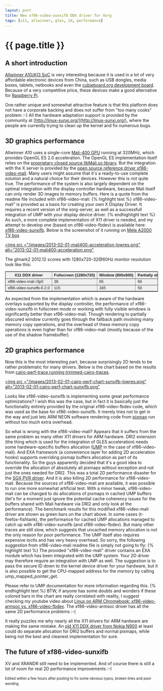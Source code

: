 ```yaml
---
layout: post
title: New xf86-video-sunxifb DDX driver for Xorg
tags: [x11, allwinner, gles, 2d, performance]
---
```


{{ page.title }}
================

## A short introduction

[Allwinner A10/A13 SoC](http://en.wikipedia.org/wiki/Allwinner_A1X) is very interesting
because it is used in a lot of very affordable electronic devices from China, such as USB
dongles, media boxes, tablets, netbooks and even the [cubieboard.org development board](http://cubieboard.org/).
Because of a very competitive price, these devices make a good alternative for [Raspberry Pi](http://en.wikipedia.org/wiki/Raspberry_Pi).

One rather unique and somewhat attractive feature is that this platform does
not have a corporate backing and does not suffer from "too many cooks"
problem :-) All the hardware adaptation support is provided by the
community at [http://linux-sunxi.org/](http://linux-sunxi.org/), where the people
are currently trying to clean up the kernel and fix numerous bugs.

## 3D graphics performance

Allwinner A10 uses a single-core [Mali-400 GPU](http://en.wikipedia.org/wiki/Mali_%28GPU%29) running
at 320MHz, which provides OpenGL ES 2.0 acceleration. The OpenGL ES implementation itself relies
on the [proprietary closed source libMali.so library](http://forums.arm.com/index.php?/topic/16259-how-can-i-upgrade-mali-device-driver/page__p__39744#entry39744).
But the integration with the X server is provided by the [open source reference driver xf86-video-mali](http://malideveloper.arm.com/develop-for-mali/drivers/open-source-mali-gpus-linux-exadri2-and-x11-display-drivers/).
Many users might assume that it's a ready-to-use complete solution and a natural choice for their devices.
However this is not quite true. The performance of the system is also largely dependent on the
optimal integration with the display controller hardware, because Mali itself can only render
3D images to memory buffers. Here is a quote from the readme file included with xf86-video-mali:
{% highlight text %}
xf86-video-mali" is provided as a basis for creating your own X Display
Driver. It requires a recent version of the xorg-server, as well as a
successfull integration of UMP with your display device driver.
{% endhighlight text %}
As such, a more complete implementation of X11 driver is needed, and my attempt to develop one
(based on xf86-video-fbdev) is available here:
[xf86-video-sunxifb](https://github.com/ssvb/xf86-video-sunxifb). Below is the screenshot
of it running on [Mele A2000 TV box](https://plus.google.com/u/0/113201731981878354205/posts/daJfhBRvWjk)

<a href="/images/2013-02-01-mali400-acceleration.png"><img src ="/images/2013-02-01-mali400-acceleration-lowres.png" alt="2013-02-01-mali400-acceleration.png"</img></a>

The glmark2 2012.12 scores with 1280x720-32@60Hz monitor resolution look like this:

<table border=1 style='border-collapse: collapse; empty-cells: show; font-family: arial; font-size: small; white-space: nowrap; background: #F0F0F0;'>
<tr><th>X11 DDX driver<th>Fullscreen (1280x720)<th>Window (800x600)<th>Partially obscured window (800x600)</tr>
<tr><td>xf86-video-mali r3p0<td>38<td>65<td>66</tr>
<tr><td>xf86-video-sunxifb-0.2.0<td>115<td>165<td>50</tr>
</table>

As expected from the implementation which is aware of the hardware overlays
supported by the display controller, the performance of xf86-video-sunxifb
in fullscreen mode or working with fully visible windows is significantly better
than xf86-video-mali. Though rendering to partially obscured window
currently goes through the fallback path involving many memory copy
operations, and the overhead of these memory copy operations is even
higher than for xf86-video-mali (mostly because of the use of
the shadow framebuffer).

## 2D graphics performance

Now this is the most interesting part, because surprisingly 2D tends
to be rather problematic for many drivers. Below is the chart based
on the results from [cairo-perf-trace running trimmed-cairo-traces](https://github.com/ssvb/trimmed-cairo-traces).

<a href="/images/2013-02-01-cairo-perf-chart-sunxifb.png"><img src ="/images/2013-02-01-cairo-perf-chart-sunxifb-lowres.png" alt="2013-02-01-cairo-perf-chart-sunxifb.png"</img></a>

Looks like xf86-video-sunxifb is implementing some great performance optimizations?
I wish this was the case, but in fact it is basically just the functionality entirely
provided by the original xf86-video-fbdev code, which was used as
the base for xf86-video-sunxifb. It merely tries not to get in the
way and just lets ARM NEON software rendering code from [pixman](http://www.pixman.org/)
run without too much extra overhead.

So what is wrong with the xf86-video-mali? Appears that it suffers from the same
problem as many other X11 drivers for ARM hardware. DRI2 extension
(the thing which is used for the integration of GLES acceleration)
needs some hardware-specific buffers allocation
([UMP](http://malideveloper.arm.com/develop-for-mali/drivers/open-source-mali-gpus-ump-user-space-drivers-source-code-2/)
in the case of xf86-video-mali). And EXA framework (a convenience
layer for adding 2D acceleration hooks) supports overriding pixmap
buffers allocation as part of its functionality. So the guys apparently
decided that it's a good idea to override the allocation of absolutely
all pixmaps without exception and not just the ones needed for DRI2. This was a total
2D performance disaster for the [SGX PVR driver](http://ssvb.github.com/2012/05/04/xorg-drivers-and-software-rendering.html).
And it is also killing 2D performance for xf86-video-mali. Because
the sources of xf86-video-mali are available, it was possible to run one
more somewhat artificial test. With a minor tweak, xf86-video-mali can
be changed to do allocations of pixmaps in cached UMP buffers (let's for
a moment just ignore the potential cache coherency issues for the buffers
shared with Mali hardware via DRI2 and only look at the performance). The
benchmark results for this modified xf86-video-mali driver are shown as
green bars on the chart above. In some cases (t-firefox-fishtank), the
performance for cached UMP allocations managed to catch up with
xf86-video-sunxifb (and xf86-video-fbdev). But many other traces are still
slow, which suggests that uncached memory allocation is not the only
reason for poor performance. The UMP itself also requires expensive ioctls
and has very heavy overhead. So sorry, the following suggestion
from xf86-video-mali readme file is simply not going to fly:
{% highlight text %}
The provided "xf86-video-mali" driver contains an EXA module which has been
integrated with the UMP system. Your 2D driver may therefore require an
integration with UMP as well. The suggestion is to pass the secure ID down to
the kernel device driver for your hardware, but it is also possible to get the
CPU-mapped address for the memory by calling ump_mapped_pointer_get.

Please refer to UMP documentation for more information regarding this.
{% endhighlight text %}
BTW, if anyone has some doubts and wonders if these colored bars
in the chart are really correlated with reality, I suggest checking
my youtube video about [Linux on ARM Chromebook: xf86-video-armsoc vs. xf86-video-fbdev](http://www.youtube.com/watch?v=Vzmckw3fAQo).
The xf86-video-armsoc driver has all the same 2D performance problems :-(

It really puzzles me why nearly all the X11 drivers for ARM hardware
are making the same mistake. An [old X11 DDX driver from Nokia N900](http://maemo.org/packages/view/xserver-xorg-video-fbdev/)
at least could do separate allocation for DRI2 buffers and normal
pixmaps, while being not the best and cleanest implementation for sure.

## The future of xf86-video-sunxifb

XV and XRANDR still need to be implemented. And of course there is still
a lot of room for real 2D performance improvements :-)

<small>Edited within a few hours after posting to fix some obvious typos, broken
links and poor wording</small>
